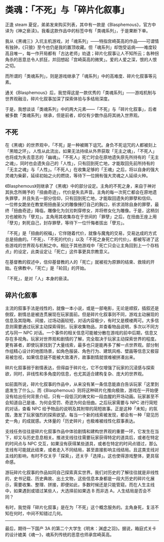 # 类魂：「不死」与「碎片化叙事」

正逢 steam 夏促，弟弟发来购买列表，其中有一款是《Blasphemous》，官方中译为《神之亵渎》。我看这款作品中的标签中有「类魂系列」，于是果断下单。

我从《黑魂三》入坑主机游戏，对「魂系列」——特指宫崎英高的作品——可谓情有独钟，《只狼》至今也仍是我的置顶收藏。但「魂系列」却饱受诟病——难度较高且唯一，每一作开局都有「古达老师」劝退；碎片化叙事让人不知所云；各种拐角杀的恶意总令人抓狂，并回想起「宫崎英高的微笑」。爱的人爱之深，恨的人恨之切。

而所谓的「类魂系列」，则是游戏继承了「魂系列」中的高难度、碎片化叙事等元素。

通关《Blasphemous》后，我觉得这是一款优秀的「类魂系列」——游戏机制与世界观融洽，碎片化叙事加深了探索体验与多结局深度。

于是，我想谈谈「类魂系列」中的两大元素——「不死」与「碎片化叙事」，后者被多数「类魂系列」继承，但是前者，却仅有少数作品将其纳入世界观。

## 不死

在《黑魂》的世界观中，「不死」是一种被赐下诅咒。身负不死诅咒的人都被刻上「黑暗之环」，人性从此流出，如果无法持续从外界获取「无主之魂」，「不死人」也将成为失去意志的「幽魂」。「不死人」死亡时会在原地遗失原先所持有的「无主之魂」，同时也会遗失自己的「人性」，只有回到死亡地，才能取回先前所持有的「无主之魂」与「人性」。「不死人」在收集足够的「王魂」之后，将以自身的强大灵魂为柴薪，延续初始之火的燃烧，等待下一位拥有强大灵魂之人延续火种。

《Blasphemous》则继承了《黑魂》中的部分设定。主角的不死之身，来自于神对其执念所赐予的「扭曲奇迹」，代价是失去声音。主角的每一次死亡都会在原地遗失罪孽，并且失去一部分信仰，只有回到死亡地，才能取回遗失的罪孽和信仰。 一位修女跪坐在教堂用扭曲圣父的雕像捶打自己的胸口，祈求消除自身的罪孽，最终「扭曲奇迹」降临，雕像化为剑刃刺穿修女，并将修女化为雕像。于是，这柄剑刃也被称为「孽刃」。主角用其收集存在于世间的「罪孽」之后，在扭曲王座上用「孽刃」刺死自己，封存罪孽，等待下一位忏悔者拔出「孽刃」。

「不死」是「扭曲的祝福」，它伴随着代价，就像与魔鬼的交易，交易达成的方式总是扭曲的。「不死」、「不死的代价」以及「不死之身死亡的代价」，都被写进了这些游戏的世界观与机制之中。相比于其他游戏中「死亡只会让主角回到上一个存档点」的设定，此类设定让「死亡」这件事更具宗教意义。

在基督教的叙述中，信仰基督教的人的「死亡」就被视为原罪的结束、救赎的开始。在佛教中，「死亡」是「轮回」的开始。

「不死」，是对「人」本身的亵渎。

## 碎片化叙事

主流的叙事手法是线性的，就像一本小说，或是一部电影，无论是顺叙，插叙还是倒叙，剧情总是被连贯展现在玩家面前。但是碎片化叙事则不同，游戏主动展现的信息及其隐晦、间接，过场动画较短，对话内容极少，有时又是模棱两可。大多信息则需要通过玩家主动探索得到，玩家收集物品，并查看物品说明，多次以不同方式与同一 NPC 对话。一个事件的相关信息可能被分散在游戏的前中后期，信息又存在多视角。玩家对世界观和剧情的了解，完全取决于玩家主动探索世界的程度。更有甚者，即使玩家找到了大量线索，最多也只是能再多了解一点世界观。部分制作组精心设计的地图场景，如角色服装、角色行为、建筑风格、壁画等信息又极容易被忽视，如果信息链不能被大致凑齐，故事剧情就很难被拼凑出来。

碎片化叙事弱于剧情表达，但得益于碎片化，它不仅增强了玩家的沉浸感与探索欲，同时，非线性和多角度的信息，也尤其适合建构复杂、庞大的世界观。

如前面所说，碎片化叙事的作品中，从来没有某一条信息能直白告诉玩家「这里到底发生了什么」。而《Blasphemous》则将这种碎片化推向极致，游戏在一开始便没有给出任何背景介绍，只有一段低沉的祷文和一段血腥的开场动画。玩家甚至不会知道自己是谁、为何会受罚、奇迹为何会扭曲。之后玩家需要与 NPC 进行简短的对话，查看 NPC 给予物品的说明及其附带的简短故事。正是这种「未知」的氛围，激发了玩家强烈的探索欲望。每当一个新的线索被发现，都会有一种「窥见历史一角」的成就感。大体量的「历史碎片」也极难被线性化叙事表达。

支线任务往往是碎片化叙事作品中体验剧情和建构世界观的重要一环，它发生在当下，却又与历史息息相关。推进支线往往需要玩家获得特定的道具后，或者在特定的时间点与 NPC 交互，如果没有获得某些道具，或者在特定的时间点错过，那么支线有可能就此结束，或者走入不同结局，甚至直接影响主线结局。且这类支线对主线的影响，有时不仅关乎「探索」，还关乎「选择」。这也使得游戏整体，更具宿命感。

游玩碎片化叙事的作品如同自己探索真实世界。我们对历史的了解往往就是非线性的，史书记载、历史典故、出土文物，这些信息本身都是一段大历史的碎片化展示，需要收集、整理、拼接，即便如此，多数时候还是只能管窥。而在人生主线中，如果遇到或错过某些人，大选择前如果选 B 而非选 A，人生结局是否会不同？

有时，我觉得「碎片化叙事」是在为「不死」这个概念服务的。主角身死，复活不知在何时，中间不知错过几何。

---

最后，期待一下国产 3A 的第二个大学生《明末：渊虚之羽》。据说，箱庭式关卡的设计媲美《魂一》，魂系列传统的恶意也师承宫崎英高。
